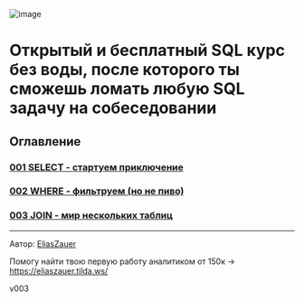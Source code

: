 ![image](https://github.com/user-attachments/assets/d4eea93d-6f6c-48dc-a1fc-03744545f9d0)

# Открытый и бесплатный SQL курс без воды, после которого ты сможешь ломать любую SQL задачу на собеседовании 

## Оглавление
### [001 SELECT - стартуем приключение](https://github.com/EliasGreen/SQL-Interview-Course/blob/main/course/001%20SELECT.md)
### [002 WHERE - фильтруем (но не пиво)](https://github.com/EliasGreen/SQL-Interview-Course/blob/main/course/002%20WHERE.md)
### [003 JOIN - мир нескольких таблиц](https://github.com/EliasGreen/SQL-Interview-Course/blob/main/course/003%20JOIN.md)

-----
Автор: [EliasZauer](https://t.me/EliasZauer)

Помогу найти твою первую работу аналитиком от 150к -> https://eliaszauer.tilda.ws/

v003
